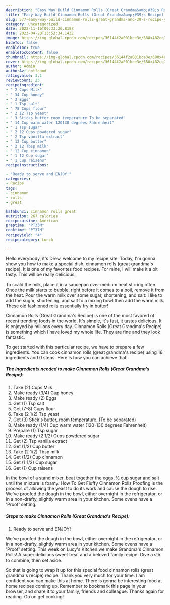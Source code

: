 ```yaml
---
description: "Easy Way Build Cinnamon Rolls (Great Grandma&amp;#39;s Recipe) yang Delicious"
title: "Easy Way Build Cinnamon Rolls (Great Grandma&amp;#39;s Recipe) yang Delicious"
slug: 577-easy-way-build-cinnamon-rolls-great-grandma-and-39-s-recipe-yang-delicious
category: Uncategorized
date: 2022-11-16T00:33:20.818Z
date: 2023-04-20T13:52:34.143Z
image: https://img-global.cpcdn.com/recipes/36144f2a001bce3e/680x482cq70/cinnamon-rolls-great-grandmas-recipe-recipe-main-photo.jpg
hideToc: false
enableToc: true
enableTocContent: false
thumbnail: https://img-global.cpcdn.com/recipes/36144f2a001bce3e/680x482cq70/cinnamon-rolls-great-grandmas-recipe-recipe-main-photo.jpg
cover: https://img-global.cpcdn.com/recipes/36144f2a001bce3e/680x482cq70/cinnamon-rolls-great-grandmas-recipe-recipe-main-photo.jpg
author: Admin
authorAv: notfound
ratingvalue: 3.1
reviewcount: 23
recipeingredient:
- " 2 Cups Milk"
- " 34 Cup honey"
- " 2 Eggs"
- " 1 Tsp salt"
- " 78 Cups flour"
- " 2 12 Tsp yeast"
- " 3 Sticks butter room temperature To be separated"
- " 14 Cup warm water 120130 degrees Fahrenheit"
- " 1 Tsp sugar"
- " 2 12 Cups powdered sugar"
- " 2 Tsp vanilla extract"
- " 12 Cup butter"
- " 2 12 Tbsp milk"
- " 12 Cup cinnamon"
- " 1 12 Cup sugar"
- " 1 Cup raisens"
recipeinstructions:

- "Ready to serve and ENJOY!"
categories:
- Recipe
tags:
- cinnamon
- rolls
- great

katakunci: cinnamon rolls great 
nutrition: 267 calories
recipecuisine: American
preptime: "PT33M"
cooktime: "PT37M"
recipeyield: "4"
recipecategory: Lunch

---
```



Hello everybody, it's Drew, welcome to my recipe site. Today, I'm gonna show you how to make a special dish, cinnamon rolls (great grandma&#39;s recipe). It is one of my favorites food recipes. For mine, I will make it a bit tasty. This will be really delicious.

To scald the milk, place it in a saucepan over medium heat stirring often. Once the milk starts to bubble, right before it comes to a boil, remove it from the heat. Pour the warm milk over some sugar, shortening, and salt: I like to add the sugar, shortening, and salt to a mixing bowl then add the warm milk. These old fashioned rolls essentially fry in butter!

Cinnamon Rolls (Great Grandma&#39;s Recipe) is one of the most favored of recent trending foods in the world. It's simple, it's fast, it tastes delicious. It is enjoyed by millions every day. Cinnamon Rolls (Great Grandma&#39;s Recipe) is something which I have loved my whole life. They are fine and they look fantastic.


To get started with this particular recipe, we have to prepare a few ingredients. You can cook cinnamon rolls (great grandma&#39;s recipe) using 16 ingredients and 0 steps. Here is how you can achieve that.

<!--inarticleads1-->

##### The ingredients needed to make Cinnamon Rolls (Great Grandma&#39;s Recipe):

1. Take  (2) Cups Milk
1. Make ready  (3/4) Cup honey
1. Make ready  (2) Eggs
1. Get  (1) Tsp salt
1. Get  (7-8) Cups flour
1. Take  (2 1/2) Tsp yeast
1. Get  (3) Stick&#39;s butter, room temperature. (To be separated)
1. Make ready  (1/4) Cup warm water (120-130 degrees Fahrenheit)
1. Prepare  (1) Tsp sugar
1. Make ready  (2 1/2) Cups powdered sugar
1. Get  (2) Tsp vanilla extract
1. Get  (1/2) Cup butter
1. Take  (2 1/2) Tbsp milk
1. Get  (1/2) Cup cinnamon
1. Get  (1 1/2) Cup sugar
1. Get  (1) Cup raisens


In the bowl of a stand mixer, beat together the eggs, ½ cup sugar and salt until the mixture is foamy. How To Get Fluffy Cinnamon Rolls Proofing is the process of allowing the yeast to do its work and cause the dough to rise. We&#39;ve proofed the dough in the bowl, either overnight in the refrigerator, or in a non-drafty, slightly warm area in your kitchen. Some ovens have a &#39;Proof&#39; setting. 

<!--inarticleads2-->

##### Steps to make Cinnamon Rolls (Great Grandma&#39;s Recipe):


1. Ready to serve and ENJOY!

We&#39;ve proofed the dough in the bowl, either overnight in the refrigerator, or in a non-drafty, slightly warm area in your kitchen. Some ovens have a &#39;Proof&#39; setting. This week on Lucy&#39;s Kitchen we make Grandma&#39;s Cinnamon Rolls! A super delicious sweet treat and a beloved family recipe. Give a stir to combine, then set aside. 

So that is going to wrap it up for this special food cinnamon rolls (great grandma&#39;s recipe) recipe. Thank you very much for your time. I am confident you can make this at home. There is gonna be interesting food at home recipes coming up. Remember to bookmark this page in your browser, and share it to your family, friends and colleague. Thanks again for reading. Go on get cooking!
